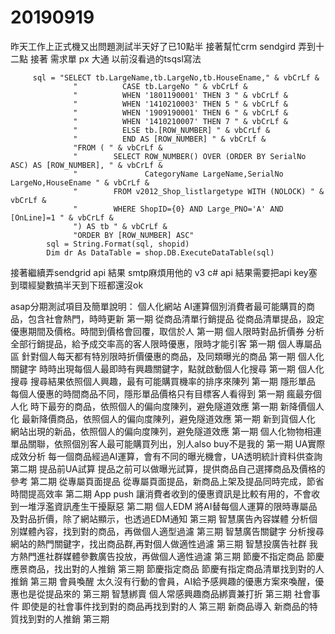 # 20190919

昨天工作上正式機又出問題測試半天好了已10點半 接著幫忙crm sendgird 弄到十二點 接著 需求單 px 大通 以前沒看過的tsqsl寫法

```text
     sql = "SELECT tb.LargeName,tb.LargeNo,tb.HouseEname," & vbCrLf &
              "          CASE tb.LargeNo " & vbCrLf &
              "          WHEN '1801190001' THEN 3 " & vbCrLf &
              "          WHEN '1410210003' THEN 5 " & vbCrLf &
              "          WHEN '1909190001' THEN 6 " & vbCrLf &
              "          WHEN '1410210007' THEN 7 " & vbCrLf &
              "          ELSE tb.[ROW_NUMBER] " & vbCrLf &
              "          END AS [ROW_NUMBER] " & vbCrLf &
              "FROM ( " & vbCrLf &
              "        SELECT ROW_NUMBER() OVER (ORDER BY SerialNo ASC) AS [ROW_NUMBER], " & vbCrLf &
              "               CategoryName LargeName,SerialNo LargeNo,HouseEname " & vbCrLf &
              "        FROM v2012_Shop_listlargetype WITH (NOLOCK) " & vbCrLf &
              "        WHERE ShopID={0} AND Large_PNO='A' AND [OnLine]=1 " & vbCrLf &
              ") AS tb " & vbCrLf &
              "ORDER BY [ROW_NUMBER] ASC"
        sql = String.Format(sql, shopid)
        Dim dr As DataTable = shop.DB.ExecuteDataTable(sql)
```

接著繼續弄sendgrid api 結果 smtp麻煩用他的 v3 c\# api 結果需要把api key塞到環經變數搞半天到下班都還沒ok

asap分期測試項目及簡單說明： 個人化網站 AI運算個別消費者最可能購買的商品，包含社會熱門，時時更新 第一期 從商品清單行銷提品 從商品清單提品，設定優惠期間及價格。時間到價格會回覆，取信於人 第一期 個人限時對品折價券 分析全部行銷提品，給予成交率高的客人限時優惠，限時才能引客 第一期 個人專屬品區 針對個人每天都有特別限時折價優惠的商品，及同類曝光的商品 第一期 個人化關鍵字 時時出現每個人最即時有興趣關鍵字，點就啟動個人化搜尋 第一期 個人化搜尋 搜尋結果依照個人興趣，最有可能購買機率的排序來陳列 第一期 隱形單品 每個人優惠的時間商品不同，隱形單品價格只有目標客人看得到 第一期 瘋最夯個人化 時下最夯的商品，依照個人的偏向度陳列，避免隧道效應 第一期 新降價個人化 最新降價商品，依照個人的偏向度陳列，避免隧道效應 第一期 新到貨個人化 網站出現的新品，依照個人的偏向度陳列，避免隧道效應 第一期 個人化物物相連 單品關聯，依照個別客人最可能購買列出，別人also buy不是我的 第一期 UA實際成效分析 每一個商品經過AI運算，會有不同的曝光機會，UA透明統計資料供查詢 第二期 提品前UA試算 提品之前可以做曝光試算，提供商品自己選擇商品及價格的參考 第二期 從專屬頁面提品 從專屬頁面提品，新商品上架及提品同時完成，節省時間提高效率 第二期 App push 讓消費者收到的優惠資訊是比較有用的，不會收到一堆浮濫資訊產生干擾厭惡 第二期 個人EDM 將AI替每個人運算的限時專屬品及對品折價，除了網站顯示，也透過EDM通知 第三期 智慧廣告內容媒體 分析個別媒體內容，找到對的商品，再做個人適型過濾 第三期 智慧廣告關鍵字 分析搜尋網站的熱門關鍵字，找出商品群,再對個人做適性過濾 第三期 智慧投廣告社群 我方熱門進社群媒體參數廣告投放，再做個人適性過濾 第三期 節慶不指定商品 節慶應景商品，找出對的人推銷 第三期 節慶指定商品 節慶有指定商品清單找到對的人推銷 第三期 會員喚醒 太久沒有行動的會員，AI給予感興趣的優惠方案來喚醒，優惠也是從提品來的 第三期 智慧綁賣 個人常感興趣商品綁賣兼打折 第三期 社會事件 即使是的社會事件找到對的商品再找到對的人 第三期 新商品導入 新商品的特質找到對的人推銷 第三期

